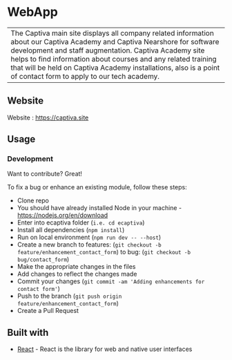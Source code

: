 # WebApp

<table>
<tr>
<td>
  The Captiva main site displays all company related information about our Captiva Academy and Captiva Nearshore for software development and staff augmentation. 
  Captiva Academy site helps to find information about courses and any related training that will be held on Captiva Academy installations, also is a point of contact form to apply to our tech academy.
</td>
</tr>
</table>

## Website

Website : https://captiva.site

## Usage

### Development

Want to contribute? Great!

To fix a bug or enhance an existing module, follow these steps:

- Clone repo
- You should have already installed Node in your machine - https://nodejs.org/en/download
- Enter into ecaptiva folder (`i.e. cd ecaptiva`)
- Install all dependencies (`npm install`)
- Run on local environment (`npm run dev -- --host`)
- Create a new branch
  to features: (`git checkout -b feature/enhancement_contact_form`)
  to bug: (`git checkout -b bug/contact_form`)
- Make the appropriate changes in the files
- Add changes to reflect the changes made
- Commit your changes (`git commit -am 'Adding enhancements for contact form'`)
- Push to the branch (`git push origin feature/enhancement_contact_form`)
- Create a Pull Request

## Built with

- [React](https://react.dev/) - React is the library for web and native user interfaces
